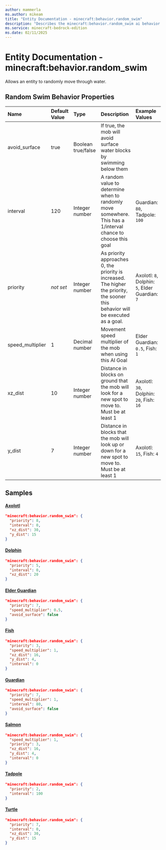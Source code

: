 ```yaml
---
author: mammerla
ms.author: mikeam
title: "Entity Documentation - minecraft:behavior.random_swim"
description: "Describes the minecraft:behavior.random_swim ai behavior component"
ms.service: minecraft-bedrock-edition
ms.date: 02/11/2025 
---
```


# Entity Documentation - minecraft:behavior.random_swim

Allows an entity to randomly move through water.


## Random Swim Behavior Properties

|Name       |Default Value |Type |Description |Example Values |
|:----------|:-------------|:----|:-----------|:------------- |
| avoid_surface | true | Boolean true/false | If true, the mob will avoid surface water blocks by swimming below them |  | 
| interval | 120 | Integer number | A random value to determine when to randomly move somewhere. This has a 1/interval chance to choose this goal | Guardian: `80`, Tadpole: `100` | 
| priority | *not set* | Integer number | As priority approaches 0, the priority is increased. The higher the priority, the sooner this behavior will be executed as a goal. | Axolotl: `8`, Dolphin: `5`, Elder Guardian: `7` | 
| speed_multiplier | 1 | Decimal number | Movement speed multiplier of the mob when using this AI Goal | Elder Guardian: `0.5`, Fish: `1` | 
| xz_dist | 10 | Integer number | Distance in blocks on ground that the mob will look for a new spot to move to. Must be at least 1 | Axolotl: `30`, Dolphin: `20`, Fish: `16` | 
| y_dist | 7 | Integer number | Distance in blocks that the mob will look up or down for a new spot to move to. Must be at least 1 | Axolotl: `15`, Fish: `4` | 

## Samples

#### [Axolotl](https://github.com/Mojang/bedrock-samples/tree/preview/behavior_pack/entities/axolotl.json)


```json
"minecraft:behavior.random_swim": {
  "priority": 8,
  "interval": 0,
  "xz_dist": 30,
  "y_dist": 15
}
```

#### [Dolphin](https://github.com/Mojang/bedrock-samples/tree/preview/behavior_pack/entities/dolphin.json)


```json
"minecraft:behavior.random_swim": {
  "priority": 5,
  "interval": 0,
  "xz_dist": 20
}
```

#### [Elder Guardian](https://github.com/Mojang/bedrock-samples/tree/preview/behavior_pack/entities/elder_guardian.json)


```json
"minecraft:behavior.random_swim": {
  "priority": 7,
  "speed_multiplier": 0.5,
  "avoid_surface": false
}
```

#### [Fish](https://github.com/Mojang/bedrock-samples/tree/preview/behavior_pack/entities/fish.json)


```json
"minecraft:behavior.random_swim": {
  "priority": 3,
  "speed_multiplier": 1,
  "xz_dist": 16,
  "y_dist": 4,
  "interval": 0
}
```

#### [Guardian](https://github.com/Mojang/bedrock-samples/tree/preview/behavior_pack/entities/guardian.json)


```json
"minecraft:behavior.random_swim": {
  "priority": 7,
  "speed_multiplier": 1,
  "interval": 80,
  "avoid_surface": false
}
```

#### [Salmon](https://github.com/Mojang/bedrock-samples/tree/preview/behavior_pack/entities/salmon.json)


```json
"minecraft:behavior.random_swim": {
  "speed_multiplier": 1,
  "priority": 3,
  "xz_dist": 16,
  "y_dist": 4,
  "interval": 0
}
```

#### [Tadpole](https://github.com/Mojang/bedrock-samples/tree/preview/behavior_pack/entities/tadpole.json)


```json
"minecraft:behavior.random_swim": {
  "priority": 2,
  "interval": 100
}
```

#### [Turtle](https://github.com/Mojang/bedrock-samples/tree/preview/behavior_pack/entities/turtle.json)


```json
"minecraft:behavior.random_swim": {
  "priority": 7,
  "interval": 0,
  "xz_dist": 30,
  "y_dist": 15
}
```

